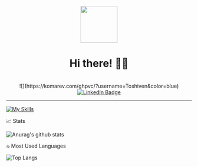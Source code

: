 <div id="header" align="center">
  <img src="https://media.giphy.com/media/M9gbBd9nbDrOTu1Mqx/giphy.gif" width="100"/>
  <h1> Hi there! 👋🏻 </h1>
</div>
<br>

<div align="center">
![](https://komarev.com/ghpvc/?username=Toshiven&color=blue)
</div>

<div id="badges" align="center">
  <a href="https://www.linkedin.com/in/andrew-abler-1323132a5/">
    <img src="https://img.shields.io/badge/LinkedIn-blue?style=for-the-badge&logo=linkedin&logoColor=white" alt="LinkedIn Badge"/>
  </a>
</div>

<hr>

[![My Skills](https://skillicons.dev/icons?i=java,javascript,nodejs,html,css,svelte,mongodb,git,github,neovim,vim,discord,figma&theme=dark)](https://skillicons.dev)


📈 Stats

![Anurag's github stats](https://github-readme-stats.vercel.app/api?username=Toshiven&show_icons=true&theme=tokyonight)

🔝 Most Used Languages

![Top Langs](https://github-readme-stats.vercel.app/api/top-langs/?username=Toshiven&layout=compact&show_icons=true&theme=tokyonight)



<!--
**Toshiven/Toshiven** is a ✨ _special_ ✨ repository because its `README.md` (this file) appears on your GitHub profile.

Here are some ideas to get you started:

- 🔭 I’m currently working on ...
- 🌱 I’m currently learning ...
- 👯 I’m looking to collaborate on ...
- 🤔 I’m looking for help with ...
- 💬 Ask me about ...
- 📫 How to reach me: ...
- 😄 Pronouns: ...
- ⚡ Fun fact: ...
-->
